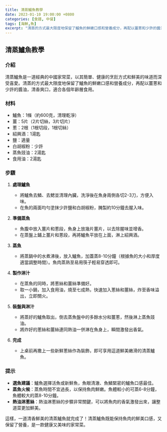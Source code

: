 ```yaml
---
title: 清蒸鱸魚教學
date: 2023-01-10 19:00:00 +0800
categories: [食譜, 中餐]
tags: [海鮮,魚] 
excerpt: "清蒸的方式最大限度地保留了鱸魚的鮮嫩口感和營養成分，再配以薑蔥和少許的醬油，清香爽口，適合各個年齡層食用"
---
```


## 清蒸鱸魚教學

### 介紹
清蒸鱸魚是一道經典的中國家常菜，以其簡單、健康的烹飪方式和鮮美的味道而深受喜愛。清蒸的方式最大限度地保留了鱸魚的鮮嫩口感和營養成分，再配以薑蔥和少許的醬油，清香爽口，適合各個年齡層食用。

### 材料
- 鱸魚：1條（約600克，清理乾淨）
- 薑：5片（2片切絲，3片切片）
- 蔥：2根（1根切段，1根切絲）
- 紹興酒：1湯匙
- 鹽：適量
- 白胡椒粉：少許
- 蒸魚豉油：2湯匙
- 食用油：2湯匙

### 步驟

1. **處理鱸魚**
   - 將鱸魚去鱗、去鰓並清理內臟，洗淨後在魚身兩側各切2-3刀，方便入味。
   - 在魚的兩面均勻塗抹少許鹽和白胡椒粉，腌製約10分鐘去腥入味。

2. **準備蒸魚**
   - 魚腹中放入薑片和蔥段，魚身上放幾片薑片，以去除腥味並增香。
   - 在蒸盤上鋪上薑片和蔥段，再將鱸魚平放在上面，淋上紹興酒。

3. **蒸魚**
   - 將蒸鍋中的水煮沸後，放入鱸魚，加蓋蒸8-10分鐘（根據魚的大小和厚度適當調整時間）。魚肉蒸熟至易用筷子輕易穿透即可。

4. **製作淋汁**
   - 在蒸魚的同時，將蔥絲和薑絲準備好。
   - 取一小鍋，加入食用油，燒至七成熱，快速加入蔥絲和薑絲，炸至香味溢出，立即關火。

5. **裝盤與淋汁**
   - 將蒸好的鱸魚取出，倒去蒸魚盤中的多餘水分和薑蔥，然後淋上蒸魚豉油。
   - 將炸好的蔥絲和薑絲連同熱油一併淋在魚身上，瞬間激發出香氣。

6. **完成**
   - 上桌前再撒上一些新鮮蔥絲作為裝飾，即可享用這道鮮美嫩滑的清蒸鱸魚。

### 提示
- **選魚建議**：鱸魚選擇活魚或新鮮魚，魚眼清澈、魚鱗緊密的鱸魚口感最佳。
- **蒸魚火候**：蒸魚時間不宜過長，以保持魚肉鮮嫩。魚體較小的可蒸6-8分鐘，魚體較大的蒸8-10分鐘。
- **熱油淋蔥絲**：熱油淋蔥絲的步驟非常關鍵，可以將魚肉的香氣激發出來，讓整道菜更加鮮美。

這樣，一道清香鮮美的清蒸鱸魚就完成了！清蒸鱸魚既能保持魚肉的鮮美口感，又保留了營養，是一款健康又美味的家常菜。
